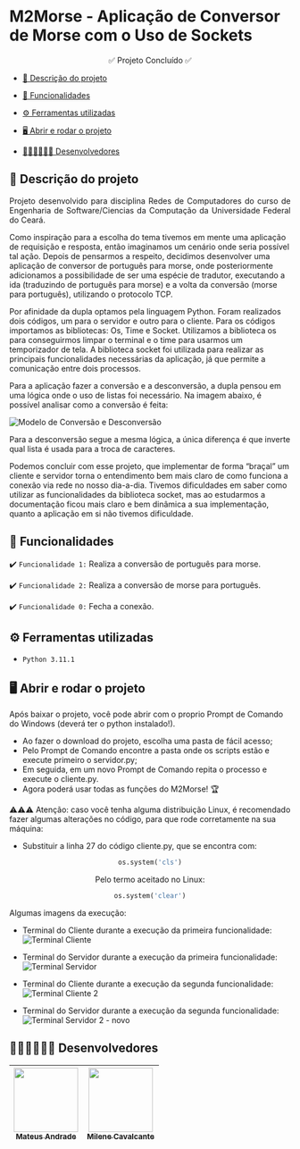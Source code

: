 # M2Morse - Aplicação de Conversor de Morse com o Uso de Sockets

<p align="center">
✅ Projeto Concluído ✅
</p>

- [💬 Descrição do projeto](#descrição-do-projeto)

- [🔢 Funcionalidades](#funcionalidades)

- [⚙ Ferramentas utilizadas](#ferramentas-utilizadas)

- [🖥 Abrir e rodar o projeto](#abrir-e-rodar-o-projeto)

- [👩🏻‍💻👨🏻‍💻 Desenvolvedores](#desenvolvedores)

## 💬 Descrição do projeto 

<p align="justify">
 Projeto desenvolvido para disciplina Redes de Computadores do curso de Engenharia de Software/Ciencias da Computação da Universidade Federal do Ceará. 
 
Como inspiração para a escolha do tema tivemos em mente uma aplicação de requisição e resposta, então imaginamos um cenário onde seria possível tal ação. Depois de pensarmos a respeito, decidimos desenvolver uma aplicação de conversor de português para morse, onde posteriormente adicionamos a possibilidade de ser uma espécie de tradutor, executando a ida (traduzindo de português para morse) e a volta da conversão (morse para português), utilizando o protocolo TCP.

Por afinidade da dupla optamos pela linguagem Python. Foram realizados dois códigos, um para o servidor e outro para o cliente. Para os códigos importamos as bibliotecas: Os, Time e Socket. Utilizamos a biblioteca  os para conseguirmos limpar o terminal e o time para usarmos um temporizador de tela. A biblioteca socket foi utilizada para realizar as principais funcionalidades necessárias da aplicação, já que permite a comunicação entre dois processos. 

Para a aplicação fazer a conversão e a desconversão, a dupla pensou em uma lógica onde o uso de listas foi necessário. Na imagem abaixo, é possível analisar como a conversão é feita:

![Modelo de Conversão e Desconversão](https://user-images.githubusercontent.com/84748508/206965991-cc79452c-2989-44d7-ba81-e659b57a7a5a.png)

Para a desconversão segue a mesma lógica, a única diferença é que inverte qual lista é usada para a troca de caracteres.

Podemos concluir com esse projeto, que implementar de forma “braçal” um cliente e servidor torna o entendimento bem mais claro de como funciona a conexão via rede no nosso dia-a-dia. Tivemos dificuldades em saber como utilizar as funcionalidades da biblioteca socket, mas ao estudarmos a documentação ficou mais claro e bem dinâmica a sua implementação, quanto a aplicação em si não tivemos dificuldade.

</p>

## 🔢 Funcionalidades

:heavy_check_mark: `Funcionalidade 1:` Realiza a conversão de português para morse.

:heavy_check_mark: `Funcionalidade 2:` Realiza a conversão de morse para português.

:heavy_check_mark: `Funcionalidade 0:` Fecha a conexão.

## ⚙ Ferramentas utilizadas

- ``Python 3.11.1``

## 🖥 Abrir e rodar o projeto

Após baixar o projeto, você pode abrir com o proprio Prompt de Comando do Windows (deverá ter o python instalado!).

- Ao fazer o download do projeto, escolha uma pasta de fácil acesso;
- Pelo Prompt de Comando encontre a pasta onde os scripts estão e execute primeiro o servidor.py;
- Em seguida, em um novo Prompt de Comando repita o processo e execute o cliente.py.
- Agora poderá usar todas as funções do M2Morse! 🏆

⚠⚠⚠ Atenção: caso você tenha alguma distribuição Linux, é recomendado fazer algumas alterações no código, para que rode corretamente na sua máquina:

- Substituir a linha 27 do código cliente.py, que se encontra com:

<div align="center">

```python
os.system('cls')
```

Pelo termo aceitado no Linux:

```python
os.system('clear')
```

  </div>

Algumas imagens da execução:

- Terminal do Cliente durante a execução da primeira funcionalidade:
![Terminal Cliente](https://user-images.githubusercontent.com/84748508/206967144-be903646-63ca-40b9-bc7a-0f096bd66511.png)

- Terminal do Servidor durante a execução da primeira funcionalidade:
![Terminal Servidor](https://user-images.githubusercontent.com/84748508/206967128-e081fb5d-c8e0-49ab-bd3f-c6af897142a1.png)

- Terminal do Cliente durante a execução da segunda funcionalidade:
![Terminal Cliente 2](https://user-images.githubusercontent.com/84748508/206967232-ef4728cb-b348-415f-8da1-6d8aa17b54fc.png)

- Terminal do Servidor durante a execução da segunda funcionalidade:
![Terminal Servidor 2 - novo](https://user-images.githubusercontent.com/84748508/206967207-876392b9-7336-4a22-b9c6-54db7581459c.png)

## 👩🏻‍💻👨🏻‍💻 Desenvolvedores

| [<img src="https://avatars.githubusercontent.com/u/84748508?v=4" width=115><br><sub>Mateus Andrade</sub>](https://github.com/eumateusdev) |  [<img src="https://avatars.githubusercontent.com/u/69697277?v=4" width=115><br><sub>Milene Cavalcante</sub>](https://github.com/Milene01)  |
| :---: | :---: 
